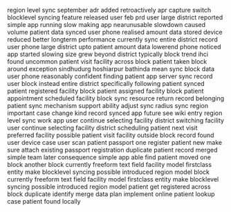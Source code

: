 region level sync september adr added retroactively apr capture switch blocklevel syncing feature released user feb prd user large district reported simple app running slow making app nearunusable slowdown caused volume patient data synced user phone realised amount data stored device reduced better longterm performance currently sync entire district record user phone large district upto patient amount data lowerend phone noticed app started slowing size grew beyond district typically block trend ihci found uncommon patient visit facility across block patient taken block around exception sindhudurg hoshiarpur bathinda mean sync block data user phone reasonably confident finding patient app server sync record user block instead entire district specifically following patient synced patient registered facility block patient assigned facility block patient appointment scheduled facility block sync resource return record belonging patient sync mechanism support ability adjust sync radius sync region important case change kind record synced app future see wiki entry region level sync work app user continue selecting facility district switching facility user continue selecting facility district scheduling patient next visit preferred facility possible patient visit facility outside block record found user device case user scan patient passport one register patient new make sure attach existing passport registration duplicate patient record merged simple team later consequence simple app able find patient moved one block another block currently freeform text field facility model firstclass entity make blocklevel syncing possible introduced region model block currently freeform text field facility model firstclass entity make blocklevel syncing possible introduced region model patient get registered across block duplicate identify merge data plan implement online patient lookup case patient found locally